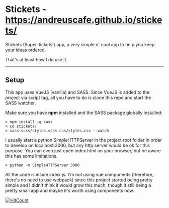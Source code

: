 # Stickets - https://andreuscafe.github.io/stickets/
Stickets (Super-tickets!) app, a very simple n' cool app to help you keep your ideas ordered.

That's at least how I do use it.

---

## Setup

This app uses VueJS (vanilla) and SASS. Since VueJS is added to the project via script tag, all you have to do is clone this repo and start the SASS watcher.

Make sure you have **npm** installed and the SASS package globally installed:

```shell
> npm install -g sass
> cd stickets/
> sass scss/styles.scss css/styles.css --watch
```

I usually start a python SimpleHTTPServer in the project root folder in order to develop on localhost:3000, but any http server would be ok for this purpose. You can even just open index.html on your browser, but be aware this has some limitations.

```shell
> python -m SimpleHTTPServer 3000
```

All the code is inside index.js. I'm not using vue components (therefore, there's no need to use webpack) since this project started being pretty simple and I didn't think it would grow this much, though it still being a pretty small app and maybe it's worth using components now.

[![HitCount](http://hits.dwyl.io/andreuscafe/stickets.svg)](http://hits.dwyl.io/andreuscafe/stickets)
